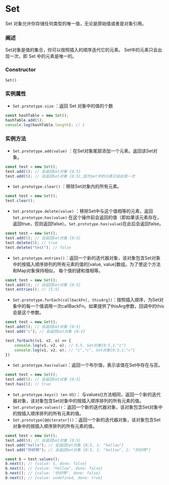 # Set

Set 对象允许你存储任何类型的唯一值，无论是原始值或者是对象引用。

### 阐述

Set对象是值的集合，你可以按照插入的顺序迭代它的元素。 Set中的元素只会出现一次，即 Set 中的元素是唯一的。

### Constructor

`Set()`

### 实例属性

- `Set.prototype.size` ：返回 Set 对象中的值的个数

```ts
const hashTable = new Set();
hashTable.add(5);
console.log(hashTable.length); // 1
```

### 实例方法

- `Set.prototype.add(value)` ：在Set对象尾部添加一个元素。返回该Set对象。

```ts
const test = new Set();
test.add(5); // 会返回Set对象 {0:5}
test.add(5); // 会返回Set对象 {0:5},因为Set中的元素只会出现一次
```

- `Set.prototype.clear()` ：移除Set对象内的所有元素。

```ts
const test = new Set();
test.clear();
```

- `Set.prototype.delete(value)` ：移除Set中与这个值相等的元素，返回`Set.prototype.has(value)`
  在这个操作前会返回的值（即如果该元素存在，返回true，否则返回false）。`Set.prototype.has(value`)在此后会返回false。

```ts
const test = new Set();
test.add(5); // 会返回Set对象 {0:5}
test.delete(5); // true
test.delete("test"); // false
```

- `Set.prototype.entries()`：返回一个新的迭代器对象，该对象包含Set对象中的按插入顺序排列的所有元素的值的[value, value]数组。为了使这个方法和Map对象保持相似， 每个值的键和值相等。

```ts
const test = new Set();
test.add(5); // 会返回Set对象 {0:5}
test.entries(); // {5:5}
```

- `Set.prototype.forEach(callbackFn[, thisArg])`：按照插入顺序，为Set对象中的每一个值调用一次callBackFn。如果提供了thisArg参数，回调中的this会是这个参数。

```ts
const test = new Set();
test.add(5); // 会返回Set对象 {0:5}
test.add("c"); // 会返回Set对象 {0:5}

test.forEach((v1, v2, o) => {
    console.log(v1, v2, o); // 5,5, Set对象{0:5,1:"c"}
    console.log(v1, v2, o); // "c","c", Set对象{0:5,1:"c"}
})
```

- `Set.prototype.has(value)`：返回一个布尔值，表示该值在Set中存在与否。

```ts
const test = new Set();
test.add(5); // 会返回Set对象 {0:5}
test.has(5); // true
```

- `Set.prototype.keys() (en-US)`： 与values()方法相同，返回一个新的迭代器对象，该对象包含Set对象中的按插入顺序排列的所有元素的值。
- `Set.prototype.values()`：返回一个新的迭代器对象，该对象包含Set对象中的按插入顺序排列的所有元素的值。
- `Set.prototype[@@iterator]()`：返回一个新的迭代器对象，该对象包含Set对象中的按插入顺序排列的所有元素的值。

```ts
const test = new Set();
test.add(5); // 会返回Set对象 {0:5}
test.add("hello"); // 会返回Set对象 {0:5, 1: "hellow"}
test.add("你好啊"); // 会返回Set对象 {0:5, 1: "hellow", 2: "你好啊"}

const b = test.values();
b.next(); // {value: 5, done: false}
b.next(); // {value: "hellow", done: false}
b.next(); // {value: "你好啊", done: false}
b.next(); // {value: undefined, done: true}
```



